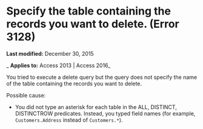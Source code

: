 
# Specify the table containing the records you want to delete. (Error 3128)

 **Last modified:** December 30, 2015

 _ **Applies to:** Access 2013 | Access 2016_

You tried to execute a delete query but the query does not specify the name of the table containing the records you want to delete.

Possible cause:


- You did not type an asterisk for each table in the ALL, DISTINCT, DISTINCTROW predicates. Instead, you typed field names (for example,  `Customers.Address` instead of `Customers.*`).
    

